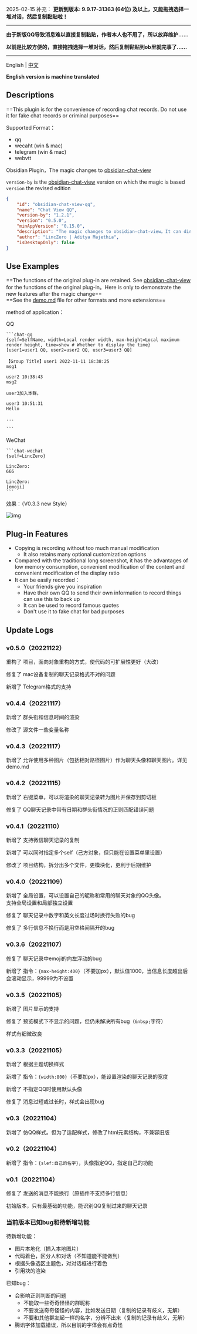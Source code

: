 2025-02-15 补充： **更新到版本: 9.9.17-31363 (64位) 及以上，又能拖拽选择一堆对话，然后复制黏贴啦！**

---

**由于新版QQ导致消息难以直接复制黏贴，作者本人也不用了，所以放弃维护……**

**以前是比较方便的，直接拖拽选择一堆对话，然后复制黏贴到ob里就完事了……**

---

English | [中文](./README_zh.md)

**English version is machine translated**

## Descriptions

==This plugin is for the convenience of recording chat records. Do not use it for fake chat records or criminal purposes==

Supported Format：
- qq
- wecaht (win & mac)
- telegram (win & mac)
- webvtt

Obsidian Plugin，The magic changes to [obsidian-chat-view](https://github.com/adifyr/obsidian-chat-view)

`version-by` is the [obsidian-chat-view](https://github.com/adifyr/obsidian-chat-view) version on which the magic is based<br/>
`version` the revised edition

```json
{
	"id": "obsidian-chat-view-qq",
	"name": "Chat View QQ",
	"version-by": "1.2.1",
	"version": "0.5.0",
	"minAppVersion": "0.15.0",
	"description": "The magic changes to obsidian-chat-view。It can directly copy the information in the chat records of QQ and other platforms, and automatically render the chat interface",
	"author": "LincZero | Aditya Majethia",
	"isDesktopOnly": false
}
```

## Use Examples

==The functions of the original plug-in are retained. See  [obsidian-chat-view](https://github.com/adifyr/obsidian-chat-view) for the functions of the original plug-in。Here is only to demonstrate the new features after the magic change==<br/>
==See the [demo.md](./demo.md) file for other formats and more extensions==

method of application：<br/>

QQ

````
```chat-qq
{self=SelfName, width=Local render width, max-height=Local maximum render height, time=show # Whether to display the time}
[user1=user1 QQ, user2=user2 QQ, user3=user3 QQ]

【Group Title】user1 2022-11-11 18:38:25  
msg1

user2 10:38:43  
msg2  
  
user3加入本群。  
  
user3 10:51:31  
Hello

...

```
````

WeChat

````
```chat-wechat
{self=LincZero}

LincZero:
666

LincZero:
[emoji]
```
````

效果：（V0.3.3 new Style）

![img](README.assets/665IOT2Z[GG{QFY$0M2A}G.png)

## Plug-in Features

- Copying is recording without too much manual modification
  - It also retains many optional customization options
- Compared with the traditional long screenshot, it has the advantages of low memory consumption, convenient modification of the content and convenient modification of the display ratio
- It can be easily recorded：
  - Your friends give you inspiration
  - Have their own QQ to send their own information to record things can use this to back up
  - It can be used to record famous quotes
  - Don't use it to fake chat for bad purposes

## Update Logs

### v0.5.0（20221122）

重构了 项目，面向对象重构的方式，使代码的可扩展性更好（大改）

修复了 mac设备复制的聊天记录格式不对的问题

新增了 Telegram格式的支持

### v0.4.4（20221117）

新增了 群头衔和信息时间的渲染

修改了 源文件一些变量名称

### v0.4.3（20221117）

新增了 允许使用多种图片（包括相对路径图片）作为聊天头像和聊天图片。详见demo.md

### v0.4.2（20221115）

新增了 右键菜单，可以将渲染的聊天记录转为图片并保存到剪切板

修复了 QQ聊天记录中带有日期和群头衔情况的正则匹配错误问题

### v0.4.1（20221110）

新增了 支持微信聊天记录的复制

新增了 可以同时指定多个self（己方对象，但只能在设置菜单里设置）

修改了 项目结构，拆分出多个文件，更模块化，更利于后期维护


### v0.4.0（20221109）

新增了 全局设置，可以设置自己的昵称和常用的聊天对象的QQ头像。<br>支持全局设置和局部独立设置

修复了 聊天记录中数字和英文长度过场时换行失败的bug

修复了 多行信息不换行而是用空格间隔开的bug


### v0.3.6（20221107）

修复了 聊天记录中emoji的向左浮动的bug

新增了 指令：`{max-height:400}`（不要加px），默认值1000，当信息长度超出后会滚动显示，99999为不设置


### v0.3.5（20221105）

新增了 图片显示的支持

修复了 预览模式下不显示的问题，但仍未解决所有bug（`&nbsp;`字符）

样式有细微改良


### v0.3.3（20221105）

新增了 根据主题切换样式

新增了 指令：`{width:800}`（不要加px），能设置渲染的聊天记录的宽度

新增了 不指定QQ时使用默认头像

修复了 消息过短或过长时，样式会出现bug


### v0.3（20221104）

新增了 仿QQ样式。但为了适配样式，修改了html元素结构，不兼容旧版


### v0.2（20221104）

新增了 指令：`{slef:自己的名字}`，头像指定QQ，指定自己的功能


### v0.1（20221104）

修复了 发送的消息不能换行（原插件不支持多行信息）

初始版本，只有最基础的功能，能识别QQ复制过来的聊天记录


### 当前版本已知bug和待新增功能

待新增功能：

- 图片本地化（插入本地图片）
- 代码着色，区分人和对话（不知道能不能做到）
- 根据头像选区主题色，对对话框进行着色
- 引用块的渲染

已知bug：

- 会影响正则判断的问题
  - 不能取一些奇奇怪怪的群昵称
  - 不要发送奇奇怪怪的内容，比如发送日期（复制的记录有歧义，无解）
  - 不要和其他群友起一样的名字，分辨不出来（复制的记录有歧义，无解）
- 腾讯字体加载错误，所以目前的字体会有点奇怪





